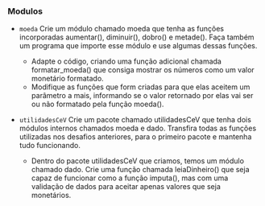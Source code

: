 ### Modulos

- `moeda` Crie um módulo chamado moeda que tenha as funções incorporadas aumentar(), diminuir(), dobro() e metade(). Faça também um programa que importe esse módulo e use algumas dessas funções.

  - Adapte o código, criando uma função adicional chamada formatar_moeda() que consiga mostrar os números como um valor monetário formatado.
  - Modifique as funções que form criadas para que elas aceitem um parâmetro a mais, informando se o valor retornado por elas vai ser ou não formatado pela função moeda().

- `utilidadesCeV` Crie um pacote chamado utilidadesCeV que tenha dois módulos internos chamados moeda e dado. Transfira todas as funções utilizadas nos desafios anteriores, para o primeiro pacote e mantenha tudo funcionando.
  - Dentro do pacote utilidadesCeV que criamos, temos um módulo chamado dado. Crie uma função chamada leiaDinheiro() que seja capaz de funcionar como a função imputa(), mas com uma validação de dados para aceitar apenas valores que seja monetários.
